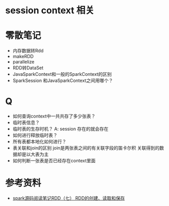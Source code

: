 # session context 相关
# 零散笔记
+ 内存数据转Rdd
+ makeRDD
+ parallelize
+ RDD转DataSet
+ JavaSparkContext和一般的SparkContext的区别
+ SparkSession 和JavaSparkContext之间用哪个？


# Q
+ 如何查询context中一共共存了多少张表？
+ 临时表信息？
+ 临时表的生存时机？
   A: session 存在的就会存在
+ 如何进行释放临时表？
+ 所有表都本地化如何进行？
+ 表关联和join的区别
   join是两张表之间的有关联字段的笛卡尔积
   关联得到的数据却是以大表为主
+ 如何判断一张表是否已经存在context里面

# 参考资料
+ [spark源码阅读笔记RDD（七） RDD的创建、读取和保存](https://blog.csdn.net/legotime/article/details/51329692)